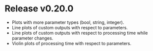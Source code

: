 # Release v0.20.0

- Plots with more parameter types (bool, string, integer).
- Line plots of custom outputs with respect to parameters.
- Line plots of custom outputs with respect to processing time while parameter changes.
- Violin plots of processing time with respect to parameters.
